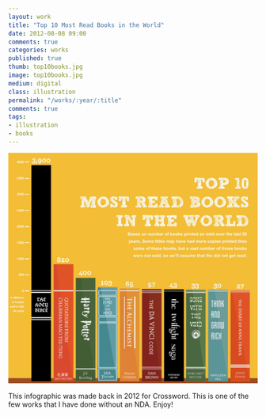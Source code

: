```yaml
---
layout: work
title: "Top 10 Most Read Books in the World"
date: 2012-08-08 09:00
comments: true
categories: works
published: true
thumb: top10books.jpg
image: top10books.jpg
medium: digital
class: illustration
permalink: "/works/:year/:title"
comments: true
tags:
- illustration
- books
---
```

<img src="/images/works/top10books.jpg" />

This infographic was made back in 2012 for Crossword. This is one of the few works that I have done without an NDA. Enjoy!